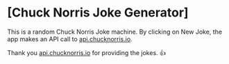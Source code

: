 # [Chuck Norris Joke Generator]

This is a random Chuck Norris Joke machine.
By clicking on New Joke, the app makes an API call to [api.chucknorris.io]( https://api.chucknorris.io/).

Thank you [api.chucknorris.io]( https://api.chucknorris.io/) for providing the jokes. :+1:
